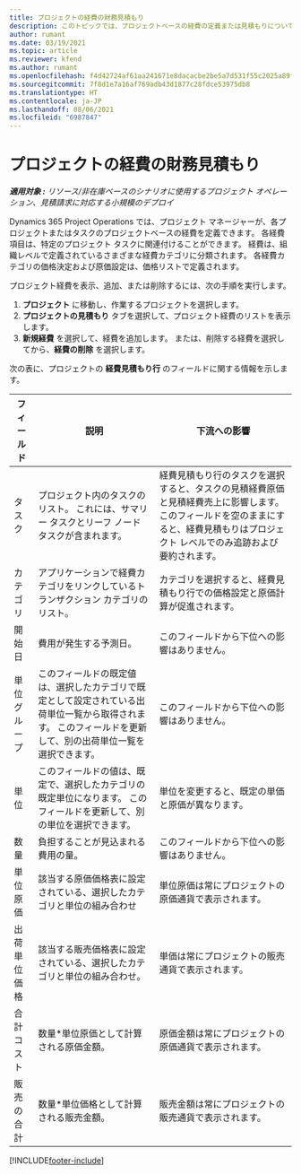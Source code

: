 ```yaml
---
title: プロジェクトの経費の財務見積もり
description: このトピックでは、プロジェクトベースの経費の定義または見積もりについて説明します。
author: rumant
ms.date: 03/19/2021
ms.topic: article
ms.reviewer: kfend
ms.author: rumant
ms.openlocfilehash: f4d42724af61aa241671e8dacacbe2be5a7d531f55c2025a89ff777ac41e9b67
ms.sourcegitcommit: 7f8d1e7a16af769adb43d1877c28fdce53975db8
ms.translationtype: HT
ms.contentlocale: ja-JP
ms.lasthandoff: 08/06/2021
ms.locfileid: "6987847"
---
```

# <a name="financial-estimates-for-expenses-on-projects"></a>プロジェクトの経費の財務見積もり
_**適用対象 :** リソース/非在庫ベースのシナリオに使用するプロジェクト オペレーション、見積請求に対応する小規模のデプロイ_

Dynamics 365 Project Operations では、プロジェクト マネージャーが、各プロジェクトまたはタスクのプロジェクトベースの経費を定義できます。 各経費項目は、特定のプロジェクト タスクに関連付けることができます。 経費は、組織レベルで定義されているさまざまな経費カテゴリに分類されます。 各経費カテゴリの価格決定および原価設定は、価格リストで定義されます。 

プロジェクト経費を表示、追加、または削除するには、次の手順を実行します。

1. **プロジェクト** に移動し、作業するプロジェクトを選択します。
2. **プロジェクトの見積もり** タブを選択して、プロジェクト経費のリストを表示します。
3. **新規経費** を選択して、経費を追加します。 または、削除する経費を選択してから、**経費の削除** を選択します。

次の表に、プロジェクトの **経費見積もり行** のフィールドに関する情報を示します。 

| **フィールド** | **説明** | **下流への影響** |
| --- | --- | --- |
| タスク​ | プロジェクト内のタスクのリスト。 これには、サマリー タスクとリーフ ノード タスクが含まれます。 | 経費見積もり行のタスクを選択すると、タスクの見積経費原価と見積経費売上に影響します。 このフィールドを空のままにすると、経費見積もりはプロジェクト レベルでのみ追跡および要約されます。 |
| カテゴリ | アプリケーションで経費カテゴリをリンクしているトランザクション カテゴリのリスト。 | カテゴリを選択すると、経費見積もり行での価格設定と原価計算が促進されます。 |
| 開始日 | 費用が発生する予測日。 | このフィールドから下位への影響はありません。 |
| 単位グループ | このフィールドの既定値は、選択したカテゴリで既定として設定されている出荷単位一覧から取得されます。 このフィールドを更新して、別の出荷単位一覧を選択できます。 | このフィールドから下位への影響はありません。 |
| 単位 | このフィールドの値は、既定で、選択したカテゴリの既定単位になります。 このフィールドを更新して、別の単位を選択できます。 | 単位を変更すると、既定の単価と原価が異なります。 |
| 数量 | 負担することが見込まれる費用の量。 | このフィールドから下位への影響はありません。 |
| 単位原価 | 該当する原価価格表に設定されている、選択したカテゴリと単位の組み合わせ | 単位原価は常にプロジェクトの原価通貨で表示されます。 |
| 出荷単位価格 | 該当する販売価格表に設定されている、選択したカテゴリと単位の組み合わせ。 | 単価は常にプロジェクトの販売通貨で表示されます。 |
| 合計コスト | 数量\*単位原価として計算される原価金額。| 原価金額は常にプロジェクトの原価通貨で表示されます。 |
| 販売の合計 | 数量\*単位価格として計算される販売金額。 | 販売金額は常にプロジェクトの販売通貨で表示されます。 |


[!INCLUDE[footer-include](../includes/footer-banner.md)]
